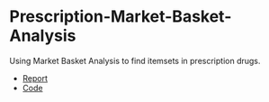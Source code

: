 # Prescription-Market-Basket-Analysis

Using Market Basket Analysis to find itemsets in prescription drugs.

- [Report](https://github.com/cjhammons/Prescription-Market-Basket-Analysis/blob/master/Market%20Basket%20Analysis.pdf)
- [Code](https://github.com/cjhammons/Prescription-Market-Basket-Analysis/blob/master/Market%20Basket%20Analysis.ipynb)
